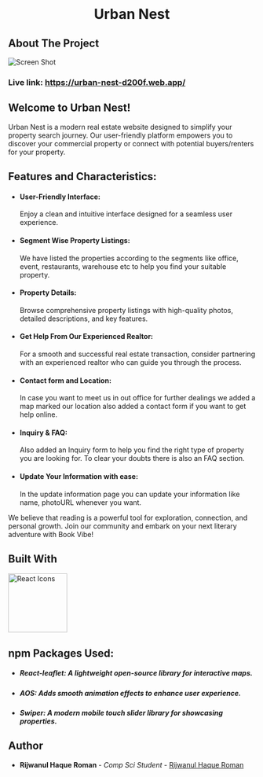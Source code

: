<br/>
<p align="center">
  <h1 align="center">Urban Nest</h1>
</p>

## About The Project

![Screen Shot](https://i.ibb.co/gJfgkXn/Screenshot-2024-04-15-at-10-49-51-AM.png)

### Live link: https://urban-nest-d200f.web.app/

## Welcome to Urban Nest!

Urban Nest is a modern real estate website designed to simplify your property search journey. Our user-friendly platform empowers you to discover your commercial property or connect with potential buyers/renters for your property.

## Features and Characteristics:

- #### User-Friendly Interface:

  Enjoy a clean and intuitive interface designed for a seamless user experience.

- #### Segment Wise Property Listings:

  We have listed the properties according to the segments like office, event, restaurants, warehouse etc to help you find your suitable property.

- #### Property Details:

  Browse comprehensive property listings with high-quality photos, detailed descriptions, and key features.

- #### Get Help From Our Experienced Realtor:

  For a smooth and successful real estate transaction, consider partnering with an experienced realtor who can guide you through the process.

- #### Contact form and Location:

  In case you want to meet us in out office for further dealings we added a map marked our location also added a contact form if you want to get help online.

- #### Inquiry & FAQ:

  Also added an Inquiry form to help you find the right type of property you are looking for. To clear your doubts there is also an FAQ section.

- #### Update Your Information with ease:
  In the update information page you can update your information like name, photoURL whenever you want.

We believe that reading is a powerful tool for exploration, connection, and personal growth. Join our community and embark on your next literary adventure with Book Vibe!

## Built With

 <img src="https://i.ibb.co/X2QVK52/react.png" width="120" alt="React Icons">

## npm Packages Used:

- ##### React-leaflet: A lightweight open-source library for interactive maps.
- ##### AOS: Adds smooth animation effects to enhance user experience.
- ##### Swiper: A modern mobile touch slider library for showcasing properties.

## Author

- **Rijwanul Haque Roman** - _Comp Sci Student_ - [Rijwanul Haque Roman](https://github.com/Rijwanul-Haque-Roman)
